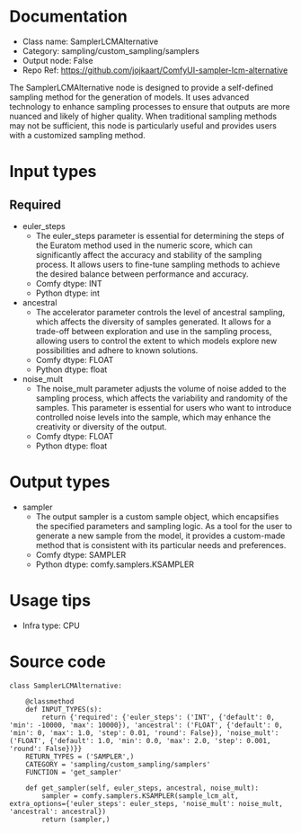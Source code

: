 # Documentation
- Class name: SamplerLCMAlternative
- Category: sampling/custom_sampling/samplers
- Output node: False
- Repo Ref: https://github.com/jojkaart/ComfyUI-sampler-lcm-alternative

The SamplerLCMAlternative node is designed to provide a self-defined sampling method for the generation of models. It uses advanced technology to enhance sampling processes to ensure that outputs are more nuanced and likely of higher quality. When traditional sampling methods may not be sufficient, this node is particularly useful and provides users with a customized sampling method.

# Input types
## Required
- euler_steps
    - The euler_steps parameter is essential for determining the steps of the Euratom method used in the numeric score, which can significantly affect the accuracy and stability of the sampling process. It allows users to fine-tune sampling methods to achieve the desired balance between performance and accuracy.
    - Comfy dtype: INT
    - Python dtype: int
- ancestral
    - The accelerator parameter controls the level of ancestral sampling, which affects the diversity of samples generated. It allows for a trade-off between exploration and use in the sampling process, allowing users to control the extent to which models explore new possibilities and adhere to known solutions.
    - Comfy dtype: FLOAT
    - Python dtype: float
- noise_mult
    - The noise_mult parameter adjusts the volume of noise added to the sampling process, which affects the variability and randomity of the samples. This parameter is essential for users who want to introduce controlled noise levels into the sample, which may enhance the creativity or diversity of the output.
    - Comfy dtype: FLOAT
    - Python dtype: float

# Output types
- sampler
    - The output sampler is a custom sample object, which encapsifies the specified parameters and sampling logic. As a tool for the user to generate a new sample from the model, it provides a custom-made method that is consistent with its particular needs and preferences.
    - Comfy dtype: SAMPLER
    - Python dtype: comfy.samplers.KSAMPLER

# Usage tips
- Infra type: CPU

# Source code
```
class SamplerLCMAlternative:

    @classmethod
    def INPUT_TYPES(s):
        return {'required': {'euler_steps': ('INT', {'default': 0, 'min': -10000, 'max': 10000}), 'ancestral': ('FLOAT', {'default': 0, 'min': 0, 'max': 1.0, 'step': 0.01, 'round': False}), 'noise_mult': ('FLOAT', {'default': 1.0, 'min': 0.0, 'max': 2.0, 'step': 0.001, 'round': False})}}
    RETURN_TYPES = ('SAMPLER',)
    CATEGORY = 'sampling/custom_sampling/samplers'
    FUNCTION = 'get_sampler'

    def get_sampler(self, euler_steps, ancestral, noise_mult):
        sampler = comfy.samplers.KSAMPLER(sample_lcm_alt, extra_options={'euler_steps': euler_steps, 'noise_mult': noise_mult, 'ancestral': ancestral})
        return (sampler,)
```